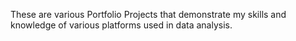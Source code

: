 These are various Portfolio Projects that demonstrate my skills and knowledge of various platforms used in data analysis. 
